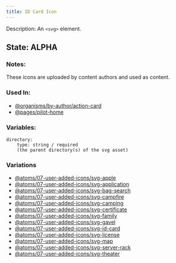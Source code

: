 ```yaml
---
title: ID Card Icon
---
```

Description: An `<svg>` element.

## State: ALPHA

### Notes:
These icons are uploaded by content authors and used as content.

### Used In:
- [@organisms/by-author/action-card](/?p=organisms-action-card)
- [@pages/pilot-home](/?p=pages-pilot-home)


### Variables:
~~~
directory: 
    type: string / required
    (the parent directory(s) of the svg asset)
~~~

### Variations
- [@atoms/07-user-added-icons/svg-apple](/?p=atoms-svg-apple)
- [@atoms/07-user-added-icons/svg-application](/?p=atoms-svg-application)
- [@atoms/07-user-added-icons/svg-bag-search](/?p=atoms-svg-bag-search)
- [@atoms/07-user-added-icons/svg-campfire](/?p=atoms-svg-campfire)
- [@atoms/07-user-added-icons/svg-camping](/?p=atoms-svg-camping)
- [@atoms/07-user-added-icons/svg-certificate](/?p=atoms-svg-certificate)
- [@atoms/07-user-added-icons/svg-family](/?p=atoms-svg-family)
- [@atoms/07-user-added-icons/svg-gavel](/?p=atoms-svg-gavel)
- [@atoms/07-user-added-icons/svg-id-card](/?p=atoms-svg-id-card)
- [@atoms/07-user-added-icons/svg-license](/?p=atoms-svg-license)
- [@atoms/07-user-added-icons/svg-map](/?p=atoms-svg-map)
- [@atoms/07-user-added-icons/svg-server-rack](/?p=atoms-svg-server-rack)
- [@atoms/07-user-added-icons/svg-theater](/?p=atoms-svg-theater)


